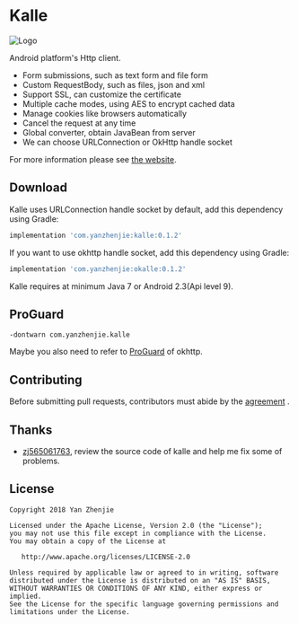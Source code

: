 # Kalle

![Logo](./images/logo.svg)

Android platform's Http client.  
* Form submissions, such as text form and file form
* Custom RequestBody, such as files, json and xml
* Support SSL, can customize the certificate
* Multiple cache modes, using AES to encrypt cached data
* Manage cookies like browsers automatically
* Cancel the request at any time
* Global converter, obtain JavaBean from server
* We can choose URLConnection or OkHttp handle socket

For more information please see [the website](http://yanzhenjie.github.io/Kalle).

## Download
Kalle uses URLConnection handle socket by default, add this dependency using Gradle:  
```groovy
implementation 'com.yanzhenjie:kalle:0.1.2'
```

If you want to use okhttp handle socket, add this dependency using Gradle:  
```groovy
implementation 'com.yanzhenjie:okalle:0.1.2'
```

Kalle requires at minimum Java 7 or Android 2.3(Api level 9).

## ProGuard
```text
-dontwarn com.yanzhenjie.kalle
```
Maybe you also need to refer to [ProGuard](https://github.com/square/okhttp#proguard) of okhttp.

## Contributing
Before submitting pull requests, contributors must abide by the [agreement](CONTRIBUTING.md) .

## Thanks
* [zj565061763](https://github.com/zj565061763), review the source code of kalle and help me fix some of problems.

## License
```text
Copyright 2018 Yan Zhenjie

Licensed under the Apache License, Version 2.0 (the "License");
you may not use this file except in compliance with the License.
You may obtain a copy of the License at

   http://www.apache.org/licenses/LICENSE-2.0

Unless required by applicable law or agreed to in writing, software
distributed under the License is distributed on an "AS IS" BASIS,
WITHOUT WARRANTIES OR CONDITIONS OF ANY KIND, either express or implied.
See the License for the specific language governing permissions and
limitations under the License.
```